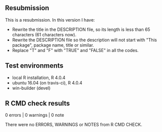 ## Resubmission
This is a resubmission. In this version I have:

* Rewrite the title in the DESCRIPTION file, so its length is less than 65 characters (61 characters now).
* Rewrite the DESCRIPTION file so the description will not start with "This package", package name, title or similar.
* Replace "T" and "F" with "TRUE" and "FALSE" in all the codes.



## Test environments
* local R installation, R 4.0.4
* ubuntu 16.04 (on travis-ci), R 4.0.4
* win-builder (devel)

## R CMD check results

0 errors | 0 warnings | 0 note

There were no ERRORS, WARNINGS or NOTES from R CMD CHECK.
